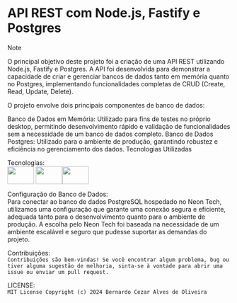 # API REST com Node.js, Fastify e Postgres

> [!NOTE]
> O principal objetivo deste projeto foi a criação de uma API REST utilizando Node.js, Fastify e Postgres. A API foi desenvolvida para demonstrar a capacidade de criar e gerenciar bancos de dados tanto em memória quanto no Postgres, implementando funcionalidades completas de CRUD (Create, Read, Update, Delete).<br>

O projeto envolve dois principais componentes de banco de dados:<br>

Banco de Dados em Memória: Utilizado para fins de testes no próprio desktop, permitindo desenvolvimento rápido e validação de funcionalidades sem a necessidade de um banco de dados completo.
Banco de Dados Postgres: Utilizado para o ambiente de produção, garantindo robustez e eficiência no gerenciamento dos dados.
Tecnologias Utilizadas<br>

Tecnologias:<br> <img align="center" height="40" width="60" src="https://cdn.jsdelivr.net/gh/devicons/devicon@latest/icons/nodejs/nodejs-plain-wordmark.svg" /> <img align="center" height="40" width="60" src="https://cdn.jsdelivr.net/gh/devicons/devicon@latest/icons/fastify/fastify-original.svg" /><img align="center" height="40" width="60" src="https://cdn.jsdelivr.net/gh/devicons/devicon@latest/icons/postgresql/postgresql-original.svg" /><br>

Configuração do Banco de Dados:<br>
Para conectar ao banco de dados PostgreSQL hospedado no Neon Tech, utilizamos uma configuração que garante uma conexão segura e eficiente, adequada tanto para o desenvolvimento quanto para o ambiente de produção. A escolha pelo Neon Tech foi baseada na necessidade de um ambiente escalável e seguro que pudesse suportar as demandas do projeto.<br>

Contribuições: <br>
`Contribuições são bem-vindas! Se você encontrar algum problema, bug ou tiver alguma sugestão de melhoria, sinta-se à vontade para abrir uma issue ou enviar um pull request.`

LICENSE: <br>
`MIT License
Copyright (c) 2024 Bernardo Cezar Alves de Oliveira`
